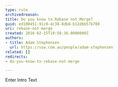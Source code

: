 ```yaml
---
type: rule
archivedreason: 
title: Do you know to Rebase not Merge?
guid: ed100451-91c0-4c38-8db8-b12d6b57b780
uri: rebase-not-merge
created: 2016-02-15T19:58:36.0000000Z
authors:
- title: Adam Stephensen
  url: https://ssw.com.au/people/adam-stephensen
related: []
redirects:
- do-you-know-to-rebase-not-merge

---
```



Enter Intro Text
<br><excerpt class='endintro'></excerpt><br>



